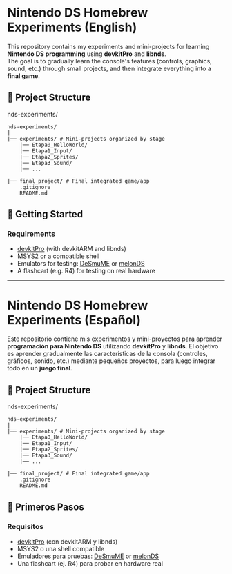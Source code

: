 # Nintendo DS Homebrew Experiments (English)

This repository contains my experiments and mini-projects for learning **Nintendo DS programming** using **devkitPro** and **libnds**.  
The goal is to gradually learn the console's features (controls, graphics, sound, etc.) through small projects, and then integrate everything into a **final game**.


## 📂 Project Structure

nds-experiments/

    nds-experiments/
    |
    |── experiments/ # Mini-projects organized by stage
        |── Etapa0_HelloWorld/
        |── Etapa1_Input/
        |── Etapa2_Sprites/
        |── Etapa3_Sound/
        |── ...

    |── final_project/ # Final integrated game/app
        .gitignore
        README.md


## 🚀 Getting Started

### Requirements
- [devkitPro](https://devkitpro.org/) (with devkitARM and libnds)
- MSYS2 or a compatible shell
- Emulators for testing: [DeSmuME](http://desmume.org/) or [melonDS](https://melonds.kuribo64.net/)
- A flashcart (e.g. R4) for testing on real hardware

---

# Nintendo DS Homebrew Experiments (Español)
Este repositorio contiene mis experimentos y mini-proyectos para aprender **programación para Nintendo DS** utilizando **devkitPro** y **libnds**.
El objetivo es aprender gradualmente las características de la consola (controles, gráficos, sonido, etc.) mediante pequeños proyectos, para luego integrar todo en un **juego final**.

## 📂 Project Structure

nds-experiments/

    nds-experiments/
    |
    |── experiments/ # Mini-projects organized by stage
        |── Etapa0_HelloWorld/
        |── Etapa1_Input/
        |── Etapa2_Sprites/
        |── Etapa3_Sound/
        |── ...

    |── final_project/ # Final integrated game/app
        .gitignore
        README.md


## 🚀 Primeros Pasos

### Requisitos
- [devkitPro](https://devkitpro.org/) (con devkitARM y libnds)
- MSYS2 o una shell compatible
- Emuladores para pruebas: [DeSmuME](http://desmume.org/) or [melonDS](https://melonds.kuribo64.net/)
- Una flashcart (ej. R4) para probar en hardware real 